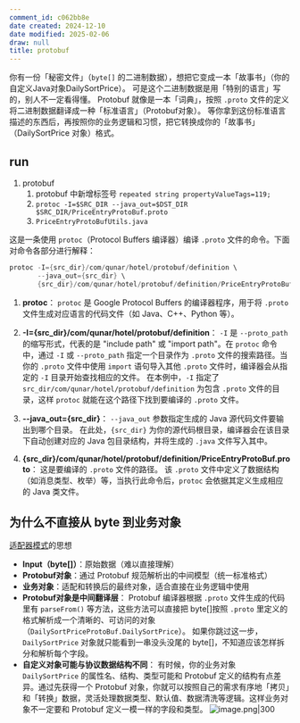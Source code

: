 ```yaml
---
comment_id: c062bb8e
date created: 2024-12-10
date modified: 2025-02-06
draw: null
title: protobuf
---
```

你有一份「秘密文件」（`byte[]` 的二进制数据），想把它变成一本「故事书」（你的自定义Java对象DailySortPrice）。
可是这个二进制数据是用「特别的语言」写的，别人不一定看得懂。
Protobuf 就像是一本「词典」，按照 `.proto` 文件的定义将二进制数据翻译成一种「标准语言」（Protobuf对象）。
等你拿到这份标准语言描述的东西后，再按照你的业务逻辑和习惯，把它转换成你的「故事书」（DailySortPrice 对象）格式。

## run

1. protobuf
	1. protobuf 中新增标签号 `repeated string propertyValueTags=119;`
	2. `protoc -I=$SRC_DIR --java_out=$DST_DIR $SRC_DIR/PriceEntryProtoBuf.proto`
	3. `PriceEntryProtoBufUtils.java`

这是一条使用 `protoc`（Protocol Buffers 编译器）编译 `.proto` 文件的命令。下面对命令各部分进行解释：

```Java
protoc -I={src_dir}/com/qunar/hotel/protobuf/definition \
       --java_out={src_dir} \
       {src_dir}/com/qunar/hotel/protobuf/definition/PriceEntryProtoBuf.proto
```

1. **protoc**：
    `protoc` 是 Google Protocol Buffers 的编译器程序，用于将 `.proto` 文件生成对应语言的代码文件（如 Java、C++、Python 等）。
    
2. **-I={src_dir}/com/qunar/hotel/protobuf/definition**：
    `-I` 是 `--proto_path` 的缩写形式，代表的是 "include path" 或 "import path"。在 `protoc` 命令中，通过 `-I` 或 `--proto_path` 指定一个目录作为 `.proto` 文件的搜索路径。当你的 `.proto` 文件中使用 `import` 语句导入其他 `.proto` 文件时，编译器会从指定的 `-I` 目录开始查找相应的文件。
    在本例中，`-I` 指定了 `src_dir/com/qunar/hotel/protobuf/definition` 为包含 `.proto` 文件的目录，这样 `protoc` 就能在这个路径下找到要编译的 `.proto` 文件。
    
3. **--java_out={src_dir}**：
    `--java_out` 参数指定生成的 Java 源代码文件要输出到哪个目录。
    在此处，`{src_dir}` 为你的源代码根目录，编译器会在该目录下自动创建对应的 Java 包目录结构，并将生成的 `.java` 文件写入其中。
    
4. **{src_dir}/com/qunar/hotel/protobuf/definition/PriceEntryProtoBuf.proto**：
    这是要编译的 `.proto` 文件的路径。
    该 `.proto` 文件中定义了数据结构（如消息类型、枚举）等，当执行此命令后，`protoc` 会依据其定义生成相应的 Java 类文件。
    

## 为什么不直接从 byte 到业务对象

[适配器模式](适配器模式.md)的思想

- **Input（byte[]）**：原始数据（难以直接理解）
- **Protobuf对象**：通过 Protobuf 规范解析出的中间模型（统一标准格式）
- **业务对象**：适配和转换后的最终对象，适合直接在业务逻辑中使用
- **Protobuf对象是中间翻译层**：
    Protobuf 编译器根据 `.proto` 文件生成的代码里有 `parseFrom()` 等方法，这些方法可以直接把 byte[]按照 `.proto` 里定义的格式解析成一个清晰的、可访问的对象（`DailySortPriceProtoBuf.DailySortPrice`）。
    如果你跳过这一步，`DailySortPrice` 对象就只能看到一串没头没尾的 byte[]，不知道应该怎样拆分和解析每个字段。
- **自定义对象可能与协议数据结构不同**：
    有时候，你的业务对象 `DailySortPrice` 的属性名、结构、类型可能和 Protobuf 定义的结构有点差异。通过先获得一个 Protobuf 对象，你就可以按照自己的需求有序地「拷贝」和「转换」数据，灵活处理数据类型、默认值、数据清洗等逻辑。这样业务对象不一定要和 Protobuf 定义一模一样的字段和类型。
![image.png|300](https://imagehosting4picgo.oss-cn-beijing.aliyuncs.com/imagehosting/fix-dir%2Fpicgo%2Fpicgo-clipboard-images%2F2024%2F12%2F15%2F02-19-19-81bf42ee709d520ea6750faa9d5a540d-202412150219859-ac6f8c.png)
